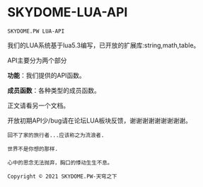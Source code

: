 # SKYDOME-LUA-API
```
SKYDOME.PW LUA-API
```

我们的LUA系统基于lua5.3编写，已开放的扩展库:string,math,table。

API主要分为两个部分 

**功能**：我们提供的API函数。

**成员函数**：各种类型的成员函数。



正文请看另一个文档。

开放初期API少/bug请在论坛LUA板块反馈，谢谢谢谢谢谢谢谢谢。







```
回不了家的旅行者...应该称之为流浪者.

世界不是你想的那样.

心中的思念无法抛弃，胸口的悸动生生不息。

Copyright © 2021 SKYDOME.PW-天穹之下
```

